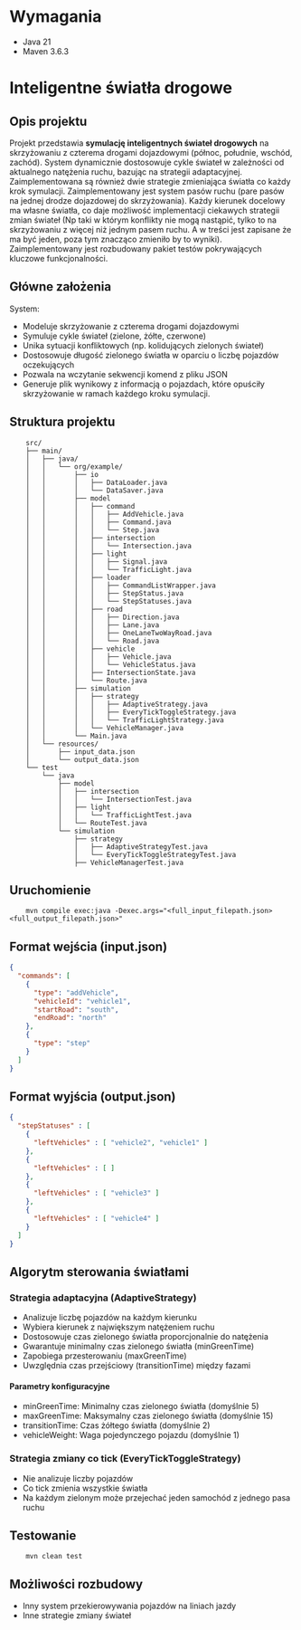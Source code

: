 # Wymagania

- Java 21
- Maven 3.6.3

# Inteligentne światła drogowe

## Opis projektu

Projekt przedstawia **symulację inteligentnych świateł drogowych** na skrzyżowaniu z czterema drogami dojazdowymi (północ, południe, wschód, zachód).
System dynamicznie dostosowuje cykle świateł w zależności od aktualnego natężenia ruchu, bazując na strategii adaptacyjnej. Zaimplementowana są również dwie strategie
zmieniająca światła co każdy krok symulacji. Zaimplementowany jest system pasów ruchu (pare pasów na jednej drodze dojazdowej do skrzyżowania).
Każdy kierunek docelowy ma własne światła, co daje możliwość implementacji ciekawych strategii zmian świateł (Np taki w którym konflikty nie mogą nastąpić, tylko to na skrzyżowaniu z więcej niż jednym pasem ruchu.
A w treści jest zapisane że ma być jeden, poza tym znacząco zmieniło by to wyniki). Zaimplementowany jest rozbudowany pakiet testów pokrywających kluczowe funkcjonalności.

## Główne założenia

System:
- Modeluje skrzyżowanie z czterema drogami dojazdowymi
- Symuluje cykle świateł (zielone, żółte, czerwone)
- Unika sytuacji konfliktowych (np. kolidujących zielonych świateł)
- Dostosowuje długość zielonego światła w oparciu o liczbę pojazdów oczekujących
- Pozwala na wczytanie sekwencji komend z pliku JSON
- Generuje plik wynikowy z informacją o pojazdach, które opuściły skrzyżowanie w ramach każdego kroku symulacji.

## Struktura projektu

```
    src/
    ├── main/
    │   ├── java/
    │   │   └── org/example/
    │   │       ├── io
    │   │       │   ├── DataLoader.java
    │   │       │   └── DataSaver.java
    │   │       ├── model
    │   │       │   ├── command
    │   │       │   │   ├── AddVehicle.java
    │   │       │   │   ├── Command.java
    │   │       │   │   └── Step.java
    │   │       │   ├── intersection
    │   │       │   │   └── Intersection.java
    │   │       │   ├── light
    │   │       │   │   ├── Signal.java
    │   │       │   │   └── TrafficLight.java
    │   │       │   ├── loader
    │   │       │   │   ├── CommandListWrapper.java
    │   │       │   │   ├── StepStatus.java
    │   │       │   │   └── StepStatuses.java
    │   │       │   ├── road
    │   │       │   │   ├── Direction.java
    │   │       │   │   ├── Lane.java
    │   │       │   │   ├── OneLaneTwoWayRoad.java
    │   │       │   │   └── Road.java
    │   │       │   ├── vehicle
    │   │       │   │   ├── Vehicle.java
    │   │       │   │   └── VehicleStatus.java
    │   │       │   ├── IntersectionState.java
    │   │       │   └── Route.java
    │   │       ├── simulation
    │   │       │   ├── strategy
    │   │       │   │   ├── AdaptiveStrategy.java
    │   │       │   │   ├── EveryTickToggleStrategy.java
    │   │       │   │   └── TrafficLightStrategy.java
    │   │       │   └── VehicleManager.java
    │   │       └── Main.java
    │   └── resources/
    │       ├── input_data.json
    │       └── output_data.json
    └── test
        └── java
            ├── model
            │   ├── intersection
            │   │   └── IntersectionTest.java
            │   ├── light
            │   │   └── TrafficLightTest.java
            │   └── RouteTest.java
            └── simulation
                ├── strategy
                │   ├── AdaptiveStrategyTest.java
                │   └── EveryTickToggleStrategyTest.java
                ├── VehicleManagerTest.java
```

## Uruchomienie

```
    mvn compile exec:java -Dexec.args="<full_input_filepath.json> <full_output_filepath.json>"
```

## Format wejścia (input.json)

```json
{
  "commands": [
    {
      "type": "addVehicle",
      "vehicleId": "vehicle1",
      "startRoad": "south",
      "endRoad": "north"
    },
    {
      "type": "step"
    }
  ]
}
```

## Format wyjścia (output.json)

```json
{
  "stepStatuses" : [ 
    {
      "leftVehicles" : [ "vehicle2", "vehicle1" ]
    },
    {
      "leftVehicles" : [ ]
    },
    {
      "leftVehicles" : [ "vehicle3" ]
    },
    {
      "leftVehicles" : [ "vehicle4" ]
    }
  ]
}
```

## Algorytm sterowania światłami

### Strategia adaptacyjna (AdaptiveStrategy)

- Analizuje liczbę pojazdów na każdym kierunku
- Wybiera kierunek z największym natężeniem ruchu
- Dostosowuje czas zielonego światła proporcjonalnie do natężenia
- Gwarantuje minimalny czas zielonego światła (minGreenTime)
- Zapobiega przesterowaniu (maxGreenTime)
- Uwzględnia czas przejściowy (transitionTime) między fazami

#### Parametry konfiguracyjne

- minGreenTime: Minimalny czas zielonego światła (domyślnie 5)
- maxGreenTime: Maksymalny czas zielonego światła (domyślnie 15)
- transitionTime: Czas żółtego światła (domyślnie 2)
- vehicleWeight: Waga pojedynczego pojazdu (domyślnie 1)

### Strategia zmiany co tick (EveryTickToggleStrategy)

- Nie analizuje liczby pojazdów
- Co tick zmienia wszystkie światła
- Na każdym zielonym może przejechać jeden samochód z jednego pasa ruchu

## Testowanie

```
    mvn clean test
```

## Możliwości rozbudowy

- Inny system przekierowywania pojazdów na liniach jazdy
- Inne strategie zmiany świateł
